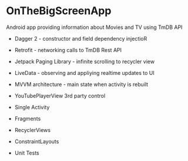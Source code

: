 # OnTheBigScreenApp
Android app providing information about Movies and TV using TmDB API

- Dagger 2 - constructor and field dependency injectioR
- Retrofit - networking calls to TmDB Rest API
- Jetpack Paging Library - infinite scrolling to recycler view
- LiveData - observing and appliying realtime updates to UI

- MVVM architecture - main state when activity is rebuilt
- YouTubePlayerView 3rd party control
- Single Activity
- Fragments
- RecyclerViews
- ConstraintLayouts


- Unit Tests
